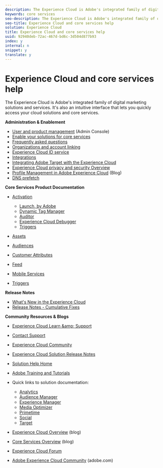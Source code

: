 ```yaml
---
description: The Experience Cloud is Adobe's integrated family of digital marketing solutions and services. It's also an intuitive interface that lets you quickly access your cloud solutions and core services.
keywords: core services
seo-description: The Experience Cloud is Adobe's integrated family of digital marketing solutions and services. It's also an intuitive interface that lets you quickly access your cloud solutions and core services.
seo-title: Experience Cloud and core services help
solution: Experience Cloud
title: Experience Cloud and core services help
uuid: 92940deb-72ac-467d-bd6c-3d504d877b93
index: y
internal: n
snippet: y
translate: y
---
```


# Experience Cloud and core services help

The Experience Cloud is Adobe's integrated family of digital marketing solutions and services. It's also an intuitive interface that lets you quickly access your cloud solutions and core services.


<a id="section_AFFBC9EDDE5B4E4493A7C2896121A773"></a>

**Administration &amp; Enablement** 

* [User and product management](admin_getting_started/admin_getting_started.md#topic_3FCB4099640647E3B2411ADBFCE81909) (Admin Console)
* [Enable your solutions for core services](core_services/core_services.md#concept_07ED1D5C64234E77976E6D572E78FB9C)
* [Frequently asked questions](admin_getting_started/admin_getting_started.md#concept_A9A190B372C5450CA53D60431D362143)
* [Organizations and account linking](admin_getting_started/organizations.md#topic_C31CB834F109465A82ED57FF0563B3F1)
* [Experience Cloud ID service](https://marketing.adobe.com/resources/help/en_US/mcvid/)
* [Integrations](marketing-cloud-integrations.md#concept_9E6D3E37D1E3452E8CCCFA92AF034F90)
* [Integrating Adobe Target with the Experience Cloud](https://marketing.adobe.com/resources/help/en_US/target/a4t/c_integrating_target_with_mac.html)
* [Experience Cloud privacy and security Overview](https://marketing.adobe.com/resources/help/en_US/xref/Adobe-Marketing-Cloud-Privacy-and-Security-Overview.pdf)
* [Profile Management in Adobe Experience Cloud](https://theblog.adobe.com/profile-management-adobe-marketing-cloud-comes-together/) (Blog)
* [DNS prefetch](admin_getting_started/admin_getting_started.md#concept_6BC8C6856E3644F8956D7AD0A96383B7)

**Core Services Product Documentation** 

* [Activation](https://marketing.adobe.com/resources/help/en_US/dtm/) 
    * [Launch, by Adobe](http://docs.adobelaunch.com/)
    * [Dynamic Tag Manager](https://marketing.adobe.com/resources/help/en_US/dtm/)
    * [Auditor](https://marketing.adobe.com/resources/help/en_US/auditor/)
    * [Experience Cloud Debugger](https://marketing.adobe.com/resources/help/en_US/experience-cloud-debugger/)
    * [Triggers](activation/triggers.md#topic_4F21FCE9A64E46E8B6D51F494FA652A7)

* [Assets](experience-cloud-assets/experience-cloud-assets.md#concept_DDA5224C907D4A4F817D795DA0ED64D0)
* [Audiences](audience_library/audience_library.md#concept_3D52E1DED6D04ECC949B514E182C4655)
* [Customer Attributes](attributes/attributes.md#concept_ACFEE7C8B8E94875BA0825CDF4913AF1)
* [Feed](feed.md#concept_9256B8768A294009A777282DD8719213)
* [Mobile Services](https://marketing.adobe.com/resources/help/en_US/mobile/)
* [Triggers](activation/triggers.md#concept_887B30241B3E4DB0A2553B2996E2D4FB)

**Release Notes** 

* [What's New in the Experience Cloud](marketing-cloud-interface/marketing-cloud-interface.md#concept_9A4370BD59744928BDC9F87E978798B3)
* [Release Notes - Cumulative Fixes](marketing-cloud-interface/release_notes.md#concept_F5C9FF69A5B44395BB5FA0552F4E9175)

**Community Resources &amp; Blogs** 

* [Experience Cloud Learn &amp;amp; Support](https://helpx.adobe.com/support/experience-cloud.html)
* [Contact Support](https://helpx.adobe.com/marketing-cloud/contact-support.html)
* [Experience Cloud Community](https://forums.adobe.com/community/experience-cloud)
* [Experience Cloud Solution Release Notes](https://marketing.adobe.com/resources/help/en_US/whatsnew/)
* [Solution Help Home](https://marketing.adobe.com/resources/help/en_US/home/)
* [Adobe Training and Tutorials](http://helpx.adobe.com/learning.html?promoid=KAUDK)
* Quick links to solution documentation: 
    * [Analytics](https://marketing.adobe.com/resources/help/en_US/analytics/getting-started/)
    * [Audience Manager](https://marketing.adobe.com/resources/help/en_US/aam/c_aam_home.html)
    * [Experience Manager](http://docs.adobe.com/)
    * [Media Optimizer](https://marketing.adobe.com/resources/help/en_US/media-optimizer/)
    * [Primetime](http://help.adobe.com/en_US/primetime/)
    * [Social](https://marketing.adobe.com/resources/help/en_US/social/)
    * [Target](https://marketing.adobe.com/resources/help/en_US/target/)

* [Experience Cloud Overview](http://blogs.adobe.com/digitalmarketing/web-experience/part-1-adobes-art-science-todays-new-marketer/) (blog)
* [Core Services Overview](https://theblog.adobe.com/part-2-capturing-leveraging-consumer-behavior-adobe-marketing-cloud/) (blog)
* [Experience Cloud Forum](https://forums.adobe.com/community/experience-cloud)
* [Adobe Experience Cloud Community](http://helpx.adobe.com/marketing-cloud.html?promoid=KAWSE) (adobe.com)
